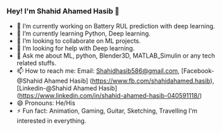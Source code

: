 ### Hey! I'm Shahid Ahamed Hasib 👋

- 🔭 I’m currently working on Battery RUL prediction with deep learning.
- 🌱 I’m currently learning Python, Deep learning.
- 👯 I’m looking to collaborate on ML projects.
- 🤔 I’m looking for help with Deep learning.
- 💬 Ask me about ML, python, Blender3D, MATLAB_Simulin or any tech related stuffs.
- 📫 How to reach me: Email: Shahidhasib586@gmail.com, [Facebook-@Shahid Ahamed Hasib] (https://www.fb.com/shahidahamed.hasib), [Linkedin-@Shahid Ahamed Hasib] (https://www.linkedin.com/in/shahid-ahamed-hasib-040591118/)
- 😄 Pronouns: He/His
- ⚡ Fun fact: Animation, Gaming, Guitar, Sketching, Travelling I'm interested in everything.
